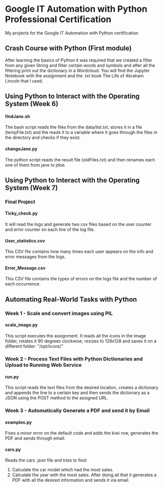 # Google IT Automation with Python Professional Certification
My projects for the Google IT Automation with Python certification

## Crash Course with Python (First module)
After learning the basics of Python it was required that we created a filter from any given String and filter certain words and symbols and after all the filtering print out the dictionary in a Wordcloud.
You will find the Jupyter Notebook with the assignment and the .txt book The Life of Abraham Lincoln that I used.

## Using Python to Interact with the Operating System (Week 6)
#### findJane.sh
The bash script reads the files from the data/list.txt, stores it in a file (tempFile.txt) and the reads it to a variable where it goes through the files in the directory and checks if they exist.
#### changeJane.py
The python script reads the result file (oldFiles.txt) and then renames each one of them from jane to jdoe.

## Using Python to Interact with the Operating System (Week 7)
### Final Project
#### Ticky_check.py
It will read the logs and generate two csv files based on the user counter and error counter on each line of the log file.
#### User_statistics.csv
This CSV file contains how many times each user appears on the info and error messages from the logs.
#### Error_Message.csv
This CSV file contains the types of errors on the logs file and the number of each occurrence.
 
## Automating Real-World Tasks with Python
### Week 1 - Scale and convert images using PIL
#### scale_image.py
This script executes the assignment. It reads all the icons in the image folder, rotates it 90 degrees clockwise, resizes to 128x128 and saves it on a different folder: "/opt/icons/"

### Week 2 - Process Text Files with Python Dictionaries and Upload to Running Web Service
#### run.py
This script reads the text files from the desired location, creates a dictionary and appends the line to a certain key and then sends the dictionary as a JSON using the POST method to the assigned URL.

### Week 3 - Automatically Generate a PDF and send it by Email
#### examples.py
Fixes a minor error on the default code and adds the kiwi row, generates the PDF and sends through email.
#### cars.py
Reads the cars .json file and tries to find:
1. Calculate the car model which had the most sales.
2. Calculate the year with the most sales.
After doing all that it generates a PDF with all the desired information and sends it via email.
